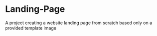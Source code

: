 # Landing-Page
A project creating a website landing page from scratch based only on a provided template image
